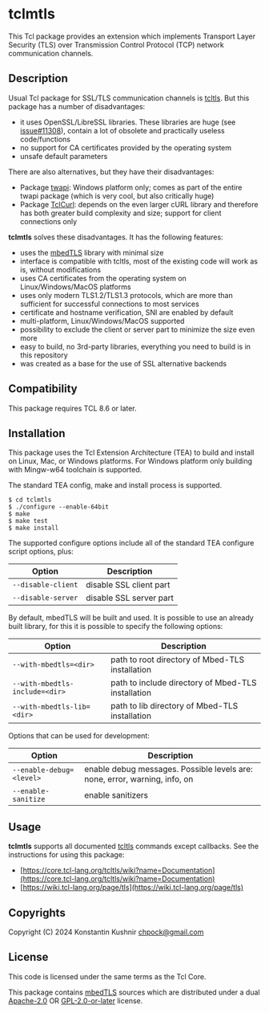 # tclmtls

This Tcl package provides an extension which implements Transport Layer Security (TLS) over Transmission Control Protocol (TCP) network communication channels.

## Description

Usual Tcl package for SSL/TLS communication channels is [tcltls](https://core.tcl-lang.org/tcltls). But this package has a number of disadvantages:

* it uses OpenSSL/LibreSSL libraries. These libraries are huge (see [issue#11308](https://github.com/openssl/openssl/issues/11308)), contain a lot of obsolete and practically useless code/functions
* no support for CA certificates provided by the operating system
* unsafe default parameters

There are also alternatives, but they have their disadvantages:

* Package [twapi](https://www.magicsplat.com/tcl-docs/twapi/tls.html): Windows platform only; comes as part of the entire twapi package (which is very cool, but also critically huge)
* Package [TclCurl](https://github.com/flightaware/tclcurl-fa): depends on the even larger cURL library and therefore has both greater build complexity and size; support for client connections only

**tclmtls** solves these disadvantages. It has the following features:

* uses the [mbedTLS](https://github.com/Mbed-TLS/mbedtls) library with minimal size
* interface is compatible with tcltls, most of the existing code will work as is, without modifications
* uses CA certificates from the operating system on Linux/Windows/MacOS platforms
* uses only modern TLS1.2/TLS1.3 protocols, which are more than sufficient for successful connections to most services
* certificate and hostname verification, SNI are enabled by default
* multi-platform, Linux/Windows/MacOS supported
* possibility to exclude the client or server part to minimize the size even more
* easy to build, no 3rd-party libraries, everything you need to build is in this repository
* was created as a base for the use of SSL alternative backends

## Compatibility

This package requires TCL 8.6 or later.

## Installation

This package uses the Tcl Extension Architecture (TEA) to build and install on Linux, Mac, or Windows platforms. For Windows platform only building with Mingw-w64 toolchain is supported.

The standard TEA config, make and install process is supported.

```shell
$ cd tclmtls
$ ./configure --enable-64bit
$ make
$ make test
$ make install
```

The supported configure options include all of the standard TEA configure script options, plus:

| Option  | Description |
| ------------ | ------------ |
| `--disable-client` | disable SSL client part |
| `--disable-server` | disable SSL server part |

By default, mbedTLS will be built and used. It is possible to use an already built library, for this it is possible to specify the following options:

| Option  | Description |
| ------------ | ------------ |
| `--with-mbedtls=<dir>` | path to root directory of Mbed-TLS installation |
| `--with-mbedtls-include=<dir>` | path to include directory of Mbed-TLS installation |
| `--with-mbedtls-lib=<dir>` | path to lib directory of Mbed-TLS installation |

Options that can be used for development:

| Option  | Description |
| ------------ | ------------ |
| `--enable-debug=<level>` | enable debug messages. Possible levels are: none, error, warning, info, on |
| `--enable-sanitize` | enable sanitizers |

## Usage

**tclmtls** supports all documented [tcltls](https://core.tcl-lang.org/tcltls/wiki/Documentation) commands except callbacks. See the instructions for using this package:

* [https://core.tcl-lang.org/tcltls/wiki?name=Documentation](https://core.tcl-lang.org/tcltls/wiki?name=Documentation)
* [https://wiki.tcl-lang.org/page/tls](https://wiki.tcl-lang.org/page/tls)

## Copyrights

Copyright (C) 2024 Konstantin Kushnir <chpock@gmail.com>

## License

This code is licensed under the same terms as the Tcl Core.

This package contains [mbedTLS](https://github.com/Mbed-TLS/mbedtls) sources which are distributed under a dual [Apache-2.0](https://spdx.org/licenses/Apache-2.0.html) OR [GPL-2.0-or-later](https://spdx.org/licenses/GPL-2.0-or-later.html) license.
